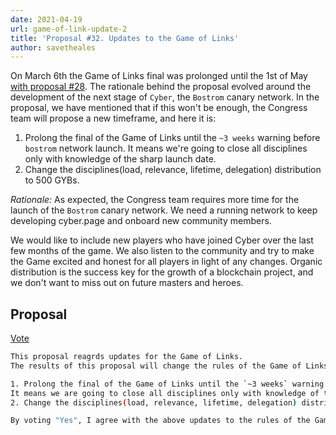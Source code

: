 ```yaml
---
date: 2021-04-19
url: game-of-link-update-2
title: 'Proposal #32. Updates to the Game of Links'
author: savetheales
---
```


On March 6th the Game of Links final was prolonged until the 1st of May [with proposal #28](https://cyber.page/governance/28). The rationale behind the proposal evolved around the development of the next stage of `Cyber`, the `Bostrom` canary network. In the proposal, we have mentioned that if this won't be enough, the Congress team will propose a new timeframe, and here it is:

1. Prolong the final of the Game of Links until the `~3 weeks` warning before `bostrom` network launch. It means we're going to close all disciplines only with knowledge of the sharp launch date.
2. Change the disciplines(load, relevance, lifetime, delegation) distribution to 500 GYBs.

*Rationale:* As expected, the Congress team requires more time for the launch of the `Bostrom` canary network. We need a running network to keep developing cyber.page and onboard new community members.

We would like to include new players who have joined Cyber over the last few months of the game. We also listen to the community and try to make the Game excited and honest for all players in light of any changes. Organic distribution is the success key for the growth of a blockchain project, and we don't want to miss out on future masters and heroes.

## Proposal

[Vote](https://cyber.page/governance/32)

```bash
This proposal reagrds updates for the Game of Links.
The results of this proposal will change the rules of the Game of Links.

1. Prolong the final of the Game of Links until the `~3 weeks` warning before `bostrom` network launch. 
It means we are going to close all disciplines only with knowledge of the sharp launch date.
2. Change the disciplines(load, relevance, lifetime, delegation) distribution to 500 GYBs.

By voting "Yes", I agree with the above updates to the rules of the Game of Links.
```
